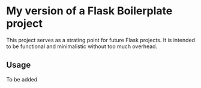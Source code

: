 # My version of a Flask Boilerplate project

This project serves as a strating point for future Flask projects. It is intended to be functional and minimalistic without too much overhead.

## Usage
To be added

